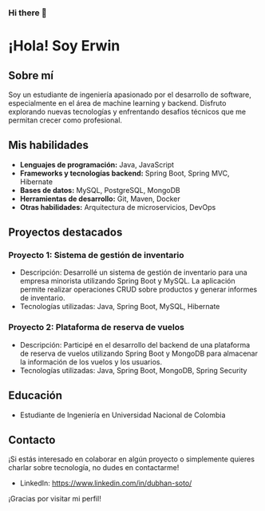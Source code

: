 ### Hi there 👋
# ¡Hola! Soy Erwin 

## Sobre mí
Soy un estudiante de ingeniería apasionado por el desarrollo de software, especialmente en el área de machine learning y backend. Disfruto explorando nuevas tecnologías y enfrentando desafíos técnicos que me permitan crecer como profesional.

## Mis habilidades
- **Lenguajes de programación:** Java, JavaScript
- **Frameworks y tecnologías backend:** Spring Boot, Spring MVC, Hibernate
- **Bases de datos:** MySQL, PostgreSQL, MongoDB
- **Herramientas de desarrollo:** Git, Maven, Docker
- **Otras habilidades:** Arquitectura de microservicios, DevOps

## Proyectos destacados
### Proyecto 1: Sistema de gestión de inventario
- Descripción: Desarrollé un sistema de gestión de inventario para una empresa minorista utilizando Spring Boot y MySQL. La aplicación permite realizar operaciones CRUD sobre productos y generar informes de inventario.
- Tecnologías utilizadas: Java, Spring Boot, MySQL, Hibernate

### Proyecto 2: Plataforma de reserva de vuelos
- Descripción: Participé en el desarrollo del backend de una plataforma de reserva de vuelos utilizando Spring Boot y MongoDB para almacenar la información de los vuelos y los usuarios.
- Tecnologías utilizadas: Java, Spring Boot, MongoDB, Spring Security

## Educación
- Estudiante de Ingeniería en Universidad Nacional de Colombia


## Contacto
¡Si estás interesado en colaborar en algún proyecto o simplemente quieres charlar sobre tecnología, no dudes en contactarme!
- LinkedIn: https://www.linkedin.com/in/dubhan-soto/

¡Gracias por visitar mi perfil!


<!--
**erwinsot/erwinsot** is a ✨ _special_ ✨ repository because its `README.md` (this file) appears on your GitHub profile.

Here are some ideas to get you started:

- 🔭 I’m currently working on ...
- 🌱 I’m currently learning ...
- 👯 I’m looking to collaborate on ...
- 🤔 I’m looking for help with ...
- 💬 Ask me about ...
- 📫 How to reach me: ...
- 😄 Pronouns: ...
- ⚡ Fun fact: ...
-->
